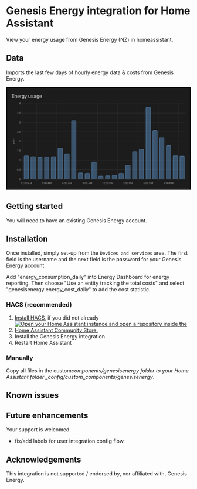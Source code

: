 # Genesis Energy integration for Home Assistant

View your energy usage from Genesis Energy (NZ) in homeassistant.

## Data

Imports the last few days of hourly energy data & costs from Genesis Energy.

![Energy Useage PNG](/homeassistant-energy-graph.png "Energy Dashboard Reporting")

## Getting started

You will need to have an existing Genesis Energy account.

## Installation

Once installed, simply set-up from the `Devices and services` area.
The first field is the username and the next field is the password for your Genesis Energy account.

Add "energy_consumption_daily" into Energy Dashboard for energy reporting.
Then choose "Use an entity tracking the total costs" and select "genesisenergy energy_cost_daily" to add the cost statistic.


### HACS (recommended)

1. [Install HACS](https://hacs.xyz/docs/setup/download), if you did not already
2. [![Open your Home Assistant instance and open a repository inside the Home Assistant Community Store.](https://my.home-assistant.io/badges/hacs_repository.svg)](https://my.home-assistant.io/redirect/hacs_repository/?owner=JoelBrenstrum&repository=ha-genesisenergy&category=integration)
3. Install the Genesis Energy integration
4. Restart Home Assistant

### Manually

Copy all files in the custom*components/genesisenergy folder to your Home Assistant folder \_config/custom_components/genesisenergy*.

## Known issues

## Future enhancements

Your support is welcomed.

- fix/add labels for user integration config flow

## Acknowledgements

This integration is not supported / endorsed by, nor affiliated with, Genesis Energy.
